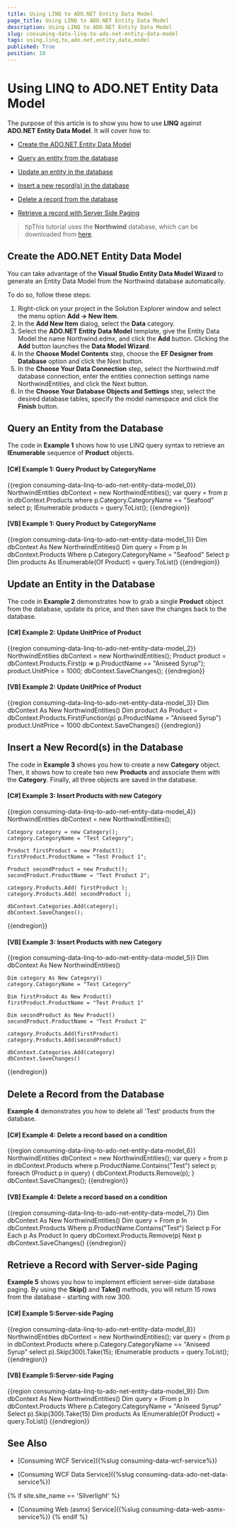 ```yaml
---
title: Using LINQ to ADO.NET Entity Data Model
page_title: Using LINQ to ADO.NET Entity Data Model
description: Using LINQ to ADO.NET Entity Data Model
slug: consuming-data-linq-to-ado-net-entity-data-model
tags: using,linq,to,ado.net,entity,data,model
published: True
position: 10
---
```


# Using LINQ to ADO.NET Entity Data Model

The purpose of this article is to show you how to use __LINQ__ against __ADO.NET Entity Data Model__. It will cover how to:

* [Create the ADO.NET Entity Data Model](#create-the-adonet-entity-data-model)

* [Query an entity from the database](#query-an-entity-from-the-database)

* [Update an entity in the database](#update-an-entity-in-the-database)

* [Insert a new record(s) in the database](#insert-a-new-records-in-the-database)

* [Delete a record from the database](#delete-a-record-from-the-database)

* [Retrieve a record with Server Side Paging](#retrieve-a-record-with-server-side-paging)

>tipThis tutorial uses the __Northwind__ database, which can be downloaded from [here](https://northwinddatabase.codeplex.com/).

## Create the ADO.NET Entity Data Model

You can take advantage of the **Visual Studio Entity Data Model Wizard** to generate an Entity Data Model from the Northwind database automatically.

To do so, follow these steps:

1. Right-click on your project in the Solution Explorer window and select the menu option **Add -> New Item**.
2. In the **Add New Item** dialog, select the **Data** category.
3. Select the **ADO.NET Entity Data Model** template, give the Entity Data Model the name Northwind.edmx, and click the **Add** button. Clicking the **Add** button launches the **Data Model Wizard**.
4. In the **Choose Model Contents** step, choose the **EF Designer from Database** option and click the Next button.
5. In the **Choose Your Data Connection** step, select the Northwind.mdf database connection, enter the entities connection settings name NorthwindEntities, and click the Next button.
6. In the **Choose Your Database Objects and Settings** step, select the desired database tables, specify the model namespace and click the **Finish** button.

## Query an Entity from the Database

The code in __Example 1__ shows how to use LINQ query syntax to retrieve an __IEnumerable__ sequence of __Product__ objects.

#### __[C#] Example 1: Query Product by CategoryName__

{{region consuming-data-linq-to-ado-net-entity-data-model_0}}
	NorthwindEntities dbContext = new NorthwindEntities();
	var query = from p in dbContext.Products
				where p.Category.CategoryName == "Seafood"
				select p;
	IEnumerable<Product> products = query.ToList();
{{endregion}}

#### __[VB] Example 1: Query Product by CategoryName__

{{region consuming-data-linq-to-ado-net-entity-data-model_1}}
	Dim dbContext As New NorthwindEntities()
	Dim query = From p In dbContext.Products
		Where p.Category.CategoryName = "Seafood"
		Select p
	Dim products As IEnumerable(Of Product) = query.ToList()
{{endregion}}

## Update an Entity in the Database

The code in __Example 2__ demonstrates how to grab a single __Product__ object from the database, update its price, and then save the changes back to the database.

#### __[C#] Example 2: Update UnitPrice of Product__

{{region consuming-data-linq-to-ado-net-entity-data-model_2}}
	NorthwindEntities dbContext = new NorthwindEntities();
	Product product = dbContext.Products.First(p => p.ProductName == "Aniseed Syrup");
	product.UnitPrice = 1000;
	dbContext.SaveChanges();
{{endregion}}

#### __[VB] Example 2: Update UnitPrice of Product__

{{region consuming-data-linq-to-ado-net-entity-data-model_3}}
	Dim dbContext As New NorthwindEntities()
	Dim product As Product = dbContext.Products.First(Function(p) p.ProductName = "Aniseed Syrup")
	product.UnitPrice = 1000
	dbContext.SaveChanges()
{{endregion}}

## Insert a New Record(s) in the Database

The code in __Example 3__ shows you how to create a new __Category__ object. Then, it shows how to create two new __Products__ and associate them with the __Category__. Finally, all three objects are saved in the database.
        
#### __[C#] Example 3: Insert Products with new Category__

{{region consuming-data-linq-to-ado-net-entity-data-model_4}}
	NorthwindEntities dbContext = new NorthwindEntities();
	
	Category category = new Category();
	category.CategoryName = "Test Category";
	
	Product firstProduct = new Product();
	firstProduct.ProductName = "Test Product 1";
	
	Product secondProduct = new Product();
	secondProduct.ProductName = "Test Product 2";
	
	category.Products.Add( firstProduct );
	category.Products.Add( secondProduct );
	
	dbContext.Categories.Add(category);
	dbContext.SaveChanges();
{{endregion}}

#### __[VB] Example 3: Insert Products with new Category__

{{region consuming-data-linq-to-ado-net-entity-data-model_5}}
	Dim dbContext As New NorthwindEntities()
	
	Dim category As New Category()
	category.CategoryName = "Test Category"
	
	Dim firstProduct As New Product()
	firstProduct.ProductName = "Test Product 1"
	
	Dim secondProduct As New Product()
	secondProduct.ProductName = "Test Product 2"
	
	category.Products.Add(firstProduct)
	category.Products.Add(secondProduct)
	
	dbContext.Categories.Add(category)
	dbContext.SaveChanges()
{{endregion}}

## Delete a Record from the Database

__Example 4__ demonstrates you how to delete all 'Test' products from the database.

#### __[C#] Example 4: Delete a record based on a condition__

{{region consuming-data-linq-to-ado-net-entity-data-model_6}}
	NorthwindEntities dbContext = new NorthwindEntities();
	var query = from p in dbContext.Products
				where p.ProductName.Contains("Test")
				select p;
	foreach (Product p in query)
	{
		dbContext.Products.Remove(p);
	}
	dbContext.SaveChanges();
{{endregion}}

#### __[VB] Example 4: Delete a record based on a condition__

{{region consuming-data-linq-to-ado-net-entity-data-model_7}}
	Dim dbContext As New NorthwindEntities()
	Dim query = From p In dbContext.Products
				Where p.ProductName.Contains("Test")
				Select p
	For Each p As Product In query
		dbContext.Products.Remove(p)
	Next p
	dbContext.SaveChanges()
{{endregion}}

## Retrieve a Record with Server-side Paging

__Example 5__ shows you how to implement efficient server-side database paging. By using the __Skip()__ and __Take()__ methods, you will return 15 rows from the database - starting with row 300.

#### __[C#] Example 5:Server-side Paging__

{{region consuming-data-linq-to-ado-net-entity-data-model_8}}
	NorthwindEntities dbContext = new NorthwindEntities();
	var query = (from p in dbContext.Products
				where p.Category.CategoryName == "Aniseed Syrup"
				select p).Skip(300).Take(15);
	IEnumerable<Product> products = query.ToList();
{{endregion}}

#### __[VB] Example 5:Server-side Paging__

{{region consuming-data-linq-to-ado-net-entity-data-model_9}}
	Dim dbContext As New NorthwindEntities()
	Dim query = (From p In dbContext.Products
				Where p.Category.CategoryName = "Aniseed Syrup"
				Select p).Skip(300).Take(15)
	Dim products As IEnumerable(Of Product) = query.ToList()
{{endregion}}

## See Also

 * [Consuming WCF Service]({%slug consuming-data-wcf-service%})

 * [Consuming WCF Data Service]({%slug consuming-data-ado-net-data-service%})

{% if site.site_name == 'Silverlight' %} 
 * [Consuming Web (asmx) Service]({%slug consuming-data-web-asmx-service%})
{% endif %}
